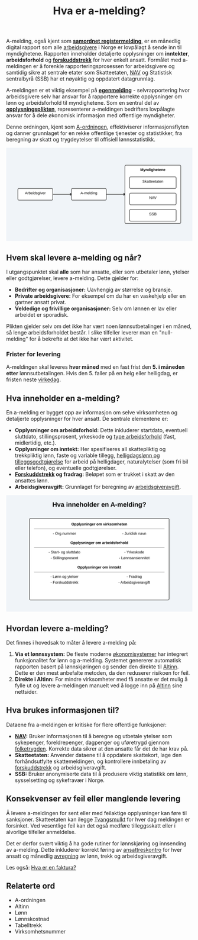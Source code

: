 ﻿---
title: "Hva er a-melding?"
meta_title: "Hva er a-melding?"
meta_description: 'A-melding, også kjent som **[samordnet registermelding](/blogs/regnskap/samordnet-registermelding "Samordnet registermelding")**, er en månedlig digital rappo...'
slug: hva-er-a-melding
type: blog
layout: pages/single
---

A-melding, også kjent som **[samordnet registermelding](/blogs/regnskap/samordnet-registermelding "Samordnet registermelding")**, er en månedlig digital rapport som alle [arbeidsgivere](/blogs/regnskap/arbeidsgiver "Arbeidsgiver “ Roller og Ansvar i Norsk Arbeidsliv og Regnskap") i Norge er lovpålagt å sende inn til myndighetene. Rapporten inneholder detaljerte opplysninger om **inntekter**, **arbeidsforhold** og **[forskuddstrekk](/blogs/regnskap/hva-er-forskuddstrekk "Hva er Forskuddstrekk? Komplett Guide til Skattetrekk i Lønn")** for hver enkelt ansatt. Formålet med a-meldingen er å forenkle rapporteringsprosessen for arbeidsgivere og samtidig sikre at sentrale etater som Skatteetaten, [NAV](/blogs/regnskap/hva-er-nav "NAV i Regnskap “ Rolle og Bruk av Arbeids- og velferdsdata") og Statistisk sentralbyrå (SSB) har et nøyaktig og oppdatert datagrunnlag.

A-meldingen er et viktig eksempel på **[egenmelding](/blogs/regnskap/hva-er-egenmelding "Hva er Egenmelding? Komplett Guide til Selvrapportering i Norsk Regnskap")** - selvrapportering hvor arbeidsgivere selv har ansvar for å rapportere korrekte opplysninger om lønn og arbeidsforhold til myndighetene. Som en sentral del av **[opplysningsplikten](/blogs/regnskap/hva-er-opplysningsplikt "Hva er opplysningsplikt? Komplett guide til rapporteringsplikt")**, representerer a-meldingen bedrifters lovpålagte ansvar for å dele økonomisk informasjon med offentlige myndigheter.

Denne ordningen, kjent som [A-ordningen](/blogs/regnskap/hva-er-a-ordningen "Hva er A-ordningen?"), effektiviserer informasjonsflyten og danner grunnlaget for en rekke offentlige tjenester og statistikker, fra beregning av skatt og trygdeytelser til offisiell lønnsstatistikk.

![Flyten i A-meldingen](a-melding-flow.svg)

## Hvem skal levere a-melding og når?

I utgangspunktet skal **alle** som har ansatte, eller som utbetaler lønn, ytelser eller godtgjørelser, levere a-melding. Dette gjelder for:

*   **Bedrifter og organisasjoner:** Uavhengig av størrelse og bransje.
*   **Private arbeidsgivere:** For eksempel om du har en vaskehjelp eller en gartner ansatt privat.
*   **Veldedige og frivillige organisasjoner:** Selv om lønnen er lav eller arbeidet er sporadisk.

Plikten gjelder selv om det ikke har vært noen lønnsutbetalinger i en måned, så lenge arbeidsforholdet består. I slike tilfeller leverer man en "null-melding" for å bekrefte at det ikke har vært aktivitet.

### Frister for levering

A-meldingen skal leveres **hver måned** med en fast frist den **5. i måneden etter** lønnsutbetalingen. Hvis den 5. faller på en helg eller helligdag, er fristen neste [virkedag](/blogs/regnskap/virkedager "Virkedager").

## Hva inneholder en a-melding?

En a-melding er bygget opp av informasjon om selve virksomheten og detaljerte opplysninger for hver ansatt. De sentrale elementene er:

*   **Opplysninger om arbeidsforhold:** Dette inkluderer startdato, eventuell sluttdato, stillingsprosent, yrkeskode og [type arbeidsforhold](/blogs/regnskap/hva-er-arbeidsforholdstype "Hva er arbeidsforholdstype?") (fast, midlertidig, etc.).
*   **Opplysninger om inntekt:** Her spesifiseres all skattepliktig og trekkpliktig lønn, faste og variable tillegg, [helligdagslønn og tilleggsgodtgjørelse](/blogs/regnskap/helligdager-regnskap-bedriftseiere "Helligdager (regnskap, bedriftseiere) - Komplett Guide til Feriepenger og Regnskapsføring") for arbeid på helligdager, naturalytelser (som fri bil eller telefon), og eventuelle godtgjørelser.
*   **[Forskuddstrekk](/blogs/regnskap/hva-er-forskuddstrekk "Hva er Forskuddstrekk? Komplett Guide til Skattetrekk i Lønn") og fradrag:** Beløpet som er trukket i skatt av den ansattes lønn.
*   **Arbeidsgiveravgift:** Grunnlaget for beregning av [arbeidsgiveravgift](/blogs/regnskap/hva-er-arbeidsgiveravgift "Hva er Arbeidsgiveravgift? En Komplett Guide til Norges Lønnsavgift").

![Innholdet i en A-melding](a-melding-contents.svg)

## Hvordan levere a-melding?

Det finnes i hovedsak to måter å levere a-melding på:

1.  **Via et lønnssystem:** De fleste moderne [økonomisystemer](/blogs/regnskap/hva-er-regnskap "Hva er Regnskap? En Enkel Forklaring") har integrert funksjonalitet for lønn og a-melding. Systemet genererer automatisk rapporten basert på lønnskjøringen og sender den direkte til [Altinn](/blogs/regnskap/hva-er-altinn "Hva er Altinn? Norges Digitale Portal for Næringsliv og Privatpersoner"). Dette er den mest anbefalte metoden, da den reduserer risikoen for feil.
2.  **Direkte i Altinn:** For mindre virksomheter med få ansatte er det mulig å fylle ut og levere a-meldingen manuelt ved å logge inn på [Altinn](/blogs/regnskap/hva-er-altinn "Hva er Altinn? Norges Digitale Portal for Næringsliv og Privatpersoner") sine nettsider.

## Hva brukes informasjonen til?

Dataene fra a-meldingen er kritiske for flere offentlige funksjoner:

*   **[NAV](/blogs/regnskap/hva-er-nav "NAV i Regnskap “ Rolle og Bruk av Arbeids- og velferdsdata"):** Bruker informasjonen til å beregne og utbetale ytelser som sykepenger, foreldrepenger, dagpenger og uføretrygd gjennom [folketrygden](/blogs/regnskap/hva-er-folketrygden "Hva er Folketrygden? Komplett Guide til Norges Nasjonale Trygdesystem"). Korrekte data sikrer at den ansatte får det de har krav på.
*   **Skatteetaten:** Anvender dataene til å oppdatere skattekort, lage den forhåndsutfylte skattemeldingen, og kontrollere innbetaling av [forskuddstrekk](/blogs/regnskap/hva-er-forskuddstrekk "Hva er Forskuddstrekk? Komplett Guide til Skattetrekk i Lønn") og arbeidsgiveravgift.
*   **SSB:** Bruker anonymiserte data til å produsere viktig statistikk om lønn, sysselsetting og sykefravær i Norge.

## Konsekvenser av feil eller manglende levering

Å levere a-meldingen for sent eller med feilaktige opplysninger kan føre til sanksjoner. Skatteetaten kan ilegge [Tvangsmulkt](/blogs/regnskap/tvangsmulkt "Hva er Tvangsmulkt? Guide til Tvangsmulkt og Beregning i Norsk Regnskap") for hver dag meldingen er forsinket. Ved vesentlige feil kan det også medføre tilleggsskatt eller i alvorlige tilfeller anmeldelse.

Det er derfor svært viktig å ha gode rutiner for lønnskjøring og innsending av a-melding. Dette inkluderer korrekt føring av [ansattreskontro](/blogs/regnskap/hva-er-ansattreskontro "Hva er Ansattreskontro? En Guide til Ansattkontoer i Regnskap") for hver ansatt og månedlig [avregning](/blogs/regnskap/avregning "Hva er Avregning i Regnskap? Komplett Guide til Avregning") av lønn, trekk og arbeidsgiveravgift.

Les også: [Hva er en faktura?](/blogs/regnskap/hva-er-en-faktura "Hva er en Faktura? En Guide til Norske Fakturakrav")

## Relaterte ord

*   A-ordningen
*   Altinn
*   Lønn
*   Lønnskostnad
*   Tabelltrekk
*   Virksomhetsnummer











